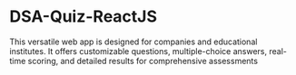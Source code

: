 # DSA-Quiz-ReactJS
This versatile web app is designed for companies and educational institutes. It offers customizable questions, multiple-choice answers, real-time scoring, and detailed results for comprehensive assessments
